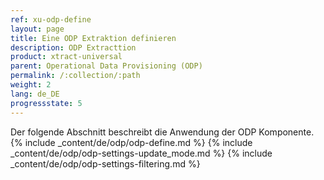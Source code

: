 ```yaml
---
ref: xu-odp-define
layout: page
title: Eine ODP Extraktion definieren
description: ODP Extracttion
product: xtract-universal
parent: Operational Data Provisioning (ODP)
permalink: /:collection/:path
weight: 2
lang: de_DE
progressstate: 5
---
```

Der folgende Abschnitt beschreibt die Anwendung der ODP Komponente.
{% include _content/de/odp/odp-define.md %}
{% include _content/de/odp/odp-settings-update_mode.md %} 
{% include _content/de/odp/odp-settings-filtering.md %}
